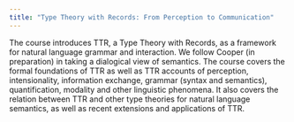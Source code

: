 ```yaml
---
title: "Type Theory with Records: From Perception to Communication"
---
```


The course introduces TTR, a Type Theory with Records, as a framework for natural language grammar and interaction. We follow Cooper (in preparation) in taking a dialogical view of semantics. The course covers the formal foundations of TTR as well as TTR accounts of perception, intensionality, information exchange, grammar (syntax and semantics), quantification, modality and other linguistic phenomena. It also covers the relation between TTR and other type theories for natural language semantics, as well as recent extensions and applications of TTR.
